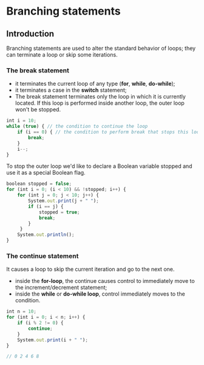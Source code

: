# Branching statements

## Introduction

Branching statements are used to alter the standard behavior of loops; they can terminate a loop or skip some iterations.

### The break statement

- it terminates the current loop of any type (**for**, **while**, **do-while**);
- it terminates a case in the **switch** statement;
- The break statement terminates only the loop in which it is currently located. If this loop is performed inside another loop, the outer loop won't be stopped.

```jsx
int i = 10;
while (true) { // the condition to continue the loop
    if (i == 0) { // the condition to perform break that stops this loop
        break;
    }
    i--;
}
```

To stop the outer loop we'd like to declare a Boolean variable stopped and use it as a special Boolean flag.

```jsx
boolean stopped = false;
for (int i = 0; (i < 10) && !stopped; i++) {
    for (int j = 0; j < 10; j++) {
        System.out.print(j + " ");
        if (i == j) {
            stopped = true;
            break;
        }
     }
    System.out.println();
}
```

### The continue statement

It causes a loop to skip the current iteration and go to the next one.

- inside the **for-loop**, the continue causes control to immediately move to the increment/decrement statement;
- inside the **while** or **do-while loop**, control immediately moves to the condition.

```jsx
int n = 10;
for (int i = 0; i < n; i++) {
    if (i % 2 != 0) {
        continue;
    }
    System.out.print(i + " ");
}

// 0 2 4 6 8
```
